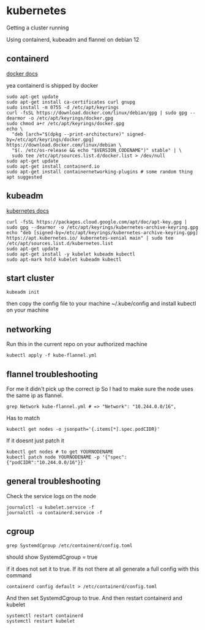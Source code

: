 # kubernetes
Getting a cluster running

Using containerd, kubeadm and flannel on debian 12

## containerd

[docker docs](https://docs.docker.com/engine/install/debian/)

yea containerd is shipped by docker

```
sudo apt-get update
sudo apt-get install ca-certificates curl gnupg
sudo install -m 0755 -d /etc/apt/keyrings
curl -fsSL https://download.docker.com/linux/debian/gpg | sudo gpg --dearmor -o /etc/apt/keyrings/docker.gpg
sudo chmod a+r /etc/apt/keyrings/docker.gpg
echo \
  "deb [arch="$(dpkg --print-architecture)" signed-by=/etc/apt/keyrings/docker.gpg] https://download.docker.com/linux/debian \
  "$(. /etc/os-release && echo "$VERSION_CODENAME")" stable" | \
  sudo tee /etc/apt/sources.list.d/docker.list > /dev/null
sudo apt-get update
sudo apt-get install containerd.io
sudo apt-get install containernetworking-plugins # some random thing apt suggested
```

## kubeadm

[kubernetes docs](https://kubernetes.io/docs/setup/production-environment/tools/kubeadm/install-kubeadm/)

```
curl -fsSL https://packages.cloud.google.com/apt/doc/apt-key.gpg | sudo gpg --dearmor -o /etc/apt/keyrings/kubernetes-archive-keyring.gpg
echo "deb [signed-by=/etc/apt/keyrings/kubernetes-archive-keyring.gpg] https://apt.kubernetes.io/ kubernetes-xenial main" | sudo tee /etc/apt/sources.list.d/kubernetes.list
sudo apt-get update
sudo apt-get install -y kubelet kubeadm kubectl
sudo apt-mark hold kubelet kubeadm kubectl
```

## start cluster

```
kubeadm init
```

then copy the config file to your machine ~/.kube/config
and install kubectl on your machine

## networking

Run this in the current repo on your authorized machine

```
kubectl apply -f kube-flannel.yml
```

## flannel troubleshooting

For me it didn't pick up the correct ip
So I had to make sure the node uses the same ip as flannel.

```
grep Network kube-flannel.yml # => "Network": "10.244.0.0/16",
```

Has to match

```
kubectl get nodes -o jsonpath='{.items[*].spec.podCIDR}'
```

If it doesnt just patch it

```
kubectl get nodes # to get YOURNODENAME
kubectl patch node YOURNODENAME -p '{"spec":{"podCIDR":"10.244.0.0/16"}}'
```

## general troubleshooting

Check the service logs on the node

```
journalctl -u kubelet.service -f
journalctl -u containerd.service -f
```

## cgroup

```
grep SystemdCgroup /etc/containerd/config.toml
```

should show SystemdCgroup = true

if it does not set it to true. If its not there at all generate a full config with this command

```
containerd config default > /etc/containerd/config.toml
```

And then set SystemdCgroup to true. And then restart containerd and kubelet

```
systemctl restart containerd
systemctl restart kubelet
```

